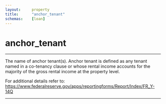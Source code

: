```yaml
---
layout:     property
title:      "anchor_tenant"
schemas:    [loan]
---
```


# anchor_tenant

---

The name of anchor tenant(s). Anchor tenant is defined as any tenant named in a co-tenancy clause or whose rental income accounts for the majority of the gross rental income at the property level.

For additional details refer to: https://www.federalreserve.gov/apps/reportingforms/Report/Index/FR_Y-14Q

--- 